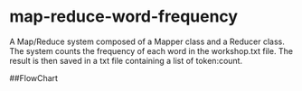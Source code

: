 # map-reduce-word-frequency
A Map/Reduce system composed of a Mapper class and a Reducer class. The system counts the frequency of each word in the workshop.txt file. The result is then saved in a txt file containing a list of token:count.

##FlowChart
